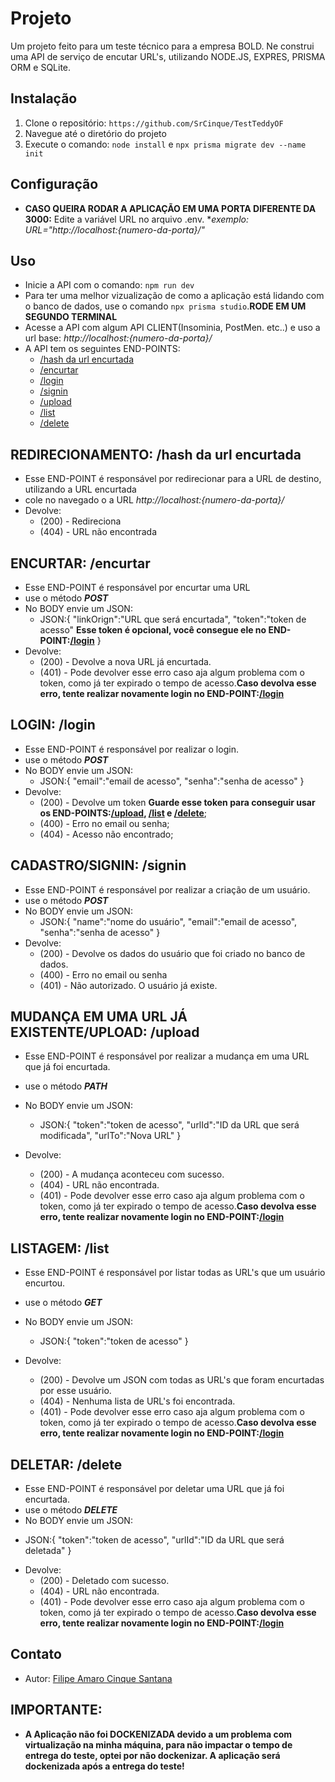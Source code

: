 # Projeto

Um projeto feito para um teste técnico para a empresa BOLD. Ne construi uma API de serviço de encutar URL's, utilizando NODE.JS, EXPRES, PRISMA ORM e SQLite.

## Instalação

1. Clone o repositório: `https://github.com/SrCinque/TestTeddyOF`
2. Navegue até o diretório do projeto
3. Execute o comando: `node install` e `npx prisma migrate dev --name init`


## Configuração

* **CASO QUEIRA RODAR A APLICAÇÃO EM UMA PORTA DIFERENTE DA 3000:** Edite a variável URL no arquivo .env.
*_exemplo: URL="http://localhost:{numero-da-porta}/"_

## Uso
* Inicie a API com o comando: `npm run dev`
* Para ter uma melhor vizualização de como a aplicação está lidando com o banco de dados, use o comando `npx prisma studio`.**RODE EM UM SEGUNDO TERMINAL**
* Acesse a API com algum API CLIENT(Insominia, PostMen. etc..) e uso a url base: _http://localhost:{numero-da-porta}/_
* A API tem os seguintes END-POINTS:
    + [/hash da url encurtada](#hash)
    + [/encurtar](#login)
    + [/login](#login)
    + [/signin](#signin)
    + [/upload](#upload)
    + [/list](#list)
    + [/delete](#delete)


## <a name="hash"></a>REDIRECIONAMENTO: /hash da url encurtada
* Esse END-POINT é responsável por redirecionar para a URL de destino, utilizando a URL encurtada
* cole no navegado o a URL _http://localhost:{numero-da-porta}/_
* Devolve:
    + (200) - Redireciona
    + (404) - URL não encontrada

## <a name="encurtar"></a>ENCURTAR: /encurtar
* Esse END-POINT é responsável por encurtar uma URL
* use o método _**POST**_
* No BODY envie um JSON:
    + JSON:{
        "linkOrign":"URL  que será encurtada",
        "token":"token de acesso" **Esse token é opcional, você consegue ele no END-POINT:[/login](#login)**
    }
* Devolve:
    + (200) - Devolve a nova URL já encurtada.
    + (401) - Pode devolver esse erro caso aja algum problema com o token, como  já ter expirado o tempo de acesso.**Caso devolva esse erro, tente realizar novamente login no END-POINT:[/login](#login)**


## <a name="login"></a>LOGIN: /login
* Esse END-POINT é responsável por realizar o login.
* use o método _**POST**_
* No BODY envie um JSON:
    + JSON:{
        "email":"email de acesso",
        "senha":"senha de acesso"
    }
* Devolve:
    + (200) - Devolve um token **Guarde esse token para conseguir usar os END-POINTS:[/upload](#upload), [/list](#list) e  [/delete](#delete)**;
    + (400) - Erro no email ou senha;
    + (404) - Acesso não encontrado;

## <a name="signin"></a>CADASTRO/SIGNIN: /signin
* Esse END-POINT é responsável por realizar a criação de um usuário.
* use o método _**POST**_
* No BODY envie um JSON:
    + JSON:{
        "name":"nome do usuário",
        "email":"email de acesso",
        "senha":"senha de acesso"
    }
* Devolve:
    + (200) - Devolve os dados do usuário que foi criado no banco de dados.
    + (400) - Erro no email ou senha
    + (401) - Não autorizado. O usuário já existe.

## <a name="upload"></a>MUDANÇA EM UMA URL JÁ EXISTENTE/UPLOAD: /upload
* Esse END-POINT é responsável por realizar a mudança em uma URL que já foi encurtada.
* use o método _**PATH**_
* No BODY envie um JSON:
    + JSON:{
        "token":"token de acesso",
        "urlId":"ID da URL que será modificada",
        "urlTo":"Nova URL"
    }

* Devolve:
    + (200) - A mudança aconteceu com sucesso.
    + (404) - URL não encontrada.
    + (401) - Pode devolver esse erro caso aja algum problema com o token, como  já ter expirado o tempo de acesso.**Caso devolva esse erro, tente realizar novamente login no END-POINT:[/login](#login)**


## <a name="list"></a>LISTAGEM: /list
* Esse END-POINT é responsável por listar todas as URL's que um usuário encurtou.
* use o método _**GET**_
* No BODY envie um JSON:
     + JSON:{
        "token":"token de acesso"
    }

* Devolve:
    + (200) - Devolve um JSON com todas as URL's que foram encurtadas por esse usuário.
    + (404) - Nenhuma lista de URL's foi encontrada.
    + (401) - Pode devolver esse erro caso aja algum problema com o token, como  já ter expirado o tempo de acesso.**Caso devolva esse erro, tente realizar novamente login no END-POINT:[/login](#login)**
   

## <a name="delete"></a>DELETAR: /delete
* Esse END-POINT é responsável por deletar uma URL que já foi encurtada.
* use o método _**DELETE**_
* No BODY envie um JSON:
 + JSON:{
        "token":"token de acesso",
        "urlId":"ID da URL que será deletada" 
    }

* Devolve:
    + (200) - Deletado com sucesso.
    + (404) - URL não encontrada.
    + (401) - Pode devolver esse erro caso aja algum problema com o token, como  já ter expirado o tempo de acesso.**Caso devolva esse erro, tente realizar novamente login no END-POINT:[/login](#login)**


## Contato

* Autor: [Filipe Amaro Cinque Santana](mailto:filipe.cinque@gmail.com)


## IMPORTANTE:

* **A Aplicação não foi DOCKENIZADA devido a um problema com virtualização na minha máquina, para não impactar o tempo de entrega do teste, optei por não dockenizar. A aplicação será dockenizada após a entrega do teste!**
